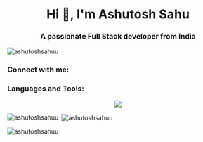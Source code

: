 <h1 align="center">Hi 👋, I'm Ashutosh Sahu</h1>
<h3 align="center">A passionate Full Stack developer from India</h3>

<p align="left"> <img src="https://komarev.com/ghpvc/?username=ashutoshsahuu&label=Profile%20views&color=0e75b6&style=flat" alt="ashutoshsahuu" /> </p>


<h3 align="left">Connect with me:</h3>
<p align="left">
</p>

<h3 align="left">Languages and Tools:</h3>
<p align="center">
  <a href="https://skillicons.dev">
    <img src="https://skillicons.dev/icons?i=cpp,js,python,html,css,bootstrap,npm,react,nodejs,express,mysql,mongo,vite,vscode,git,github,materialui,netlify,postman,redux,replit,sass,stackoverflow,tailwind,ts," />
  </a>
</p>

<p><img align="left" src="https://github-readme-stats.vercel.app/api/top-langs?username=ashutoshsahuu&show_icons=true&locale=en&layout=compact" alt="ashutoshsahuu" /></p>

<p>&nbsp;<img align="center" src="https://github-readme-stats.vercel.app/api?username=ashutoshsahuu&show_icons=true&locale=en" alt="ashutoshsahuu" /></p>

<p><img align="center" src="https://github-readme-streak-stats.herokuapp.com/?user=ashutoshsahuu&" alt="ashutoshsahuu" /></p>

